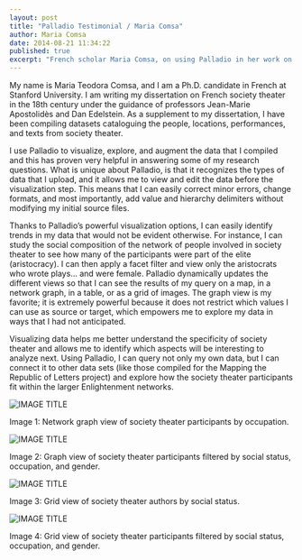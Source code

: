 ```yaml
---
layout: post
title: "Palladio Testimonial / Maria Comsa"
author: Maria Comsa
date: 2014-08-21 11:34:22
published: true
excerpt: "French scholar Maria Comsa, on using Palladio in her work on French society theater in the 18th century."
---
```



My name is Maria Teodora Comsa, and I am a Ph.D. candidate in French at Stanford University. I am writing my dissertation on French society theater in the 18th century under the guidance of professors Jean-Marie Apostolidès and Dan Edelstein. As a supplement to my dissertation, I have been compiling datasets cataloguing the people, locations, performances, and texts from society theater.

I use Palladio to visualize, explore, and augment the data that I compiled and this has proven very helpful in answering some of my research questions. What is unique about Palladio, is that it recognizes the types of data that I upload, and it allows me to view and edit the data before the visualization step. This means that I can easily correct minor errors, change formats, and most importantly, add value and hierarchy delimiters without modifying my initial source files.

Thanks to Palladio’s powerful visualization options, I can easily identify trends in my data that would not be evident otherwise. For instance, I can study the social composition of the network of people involved in society theater to see how many of the participants were part of the elite (aristocracy). I can then apply a facet filter and view only the aristocrats who wrote plays… and were female. Palladio dynamically updates the different views so that I can see the results of my query on a map, in a network graph, in a table, or as a grid of images. The graph view is my favorite; it is extremely powerful because it does not restrict which values I can use as source or target, which empowers me to explore my data in ways that I had not anticipated.

Visualizing data helps me better understand the specificity of society theater and allows me to identify which aspects will be interesting to analyze next. Using Palladio, I can query not only my own data, but I can connect it to other data sets  (like those compiled for the Mapping the Republic of Letters project) and explore how the society theater participants fit within the larger Enlightenment networks.

![IMAGE TITLE]({{site.url}}/img/comsa1.jpg)

Image 1: Network graph view of society theater participants by occupation.

![IMAGE TITLE]({{site.url}}/img/comsa2.jpg)

Image 2: Graph view of society theater participants filtered by social status, occupation, and gender.

![IMAGE TITLE]({{site.url}}/img/comsa3.jpg)

Image 3: Grid view of society theater authors by social status.

![IMAGE TITLE]({{site.url}}/img/comsa4.jpg)

Image 4: Grid view of society theater participants filtered by social status, occupation, and gender.
